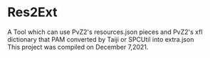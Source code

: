 # Res2Ext
A Tool which can use PvZ2's resources.json pieces and PvZ2's xfl dictionary that PAM converted by Taiji or SPCUtil into extra.json  
This project was compiled on December 7,2021.
